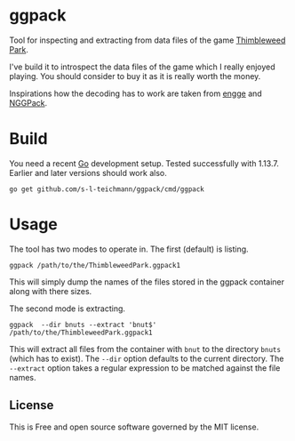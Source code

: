 # ggpack

Tool for inspecting and extracting from data files of the game [Thimbleweed Park](https://thimbleweedpark.com/).

I've build it to introspect the data files of the game which I really enjoyed playing.
You should consider to buy it as it is really worth the money.

Inspirations how the decoding has to work are taken from [engge](https://github.com/scemino/engge)
and [NGGPack](https://github.com/scemino/NGGPack).

# Build

You need a recent [Go](https://golang.org) development setup.
Tested successfully with 1.13.7. Earlier and later versions should
work also.

```(shell)
go get github.com/s-l-teichmann/ggpack/cmd/ggpack
```
# Usage

The tool has two modes to operate in. The first (default) is listing.
```(shell)
ggpack /path/to/the/ThimbleweedPark.ggpack1
```
This will simply dump the names of the files stored in the ggpack container
along with there sizes.

The second mode is extracting.
```(shell)
ggpack  --dir bnuts --extract 'bnut$' /path/to/the/ThimbleweedPark.ggpack1
```

This will extract all files from the container with ``bnut`` to the
directory ``bnuts`` (which has to exist). The ``--dir`` option defaults
to the current directory. The ``--extract`` option takes a regular expression
to be matched against the file names.

## License

This is Free and open source software governed by the MIT license.
